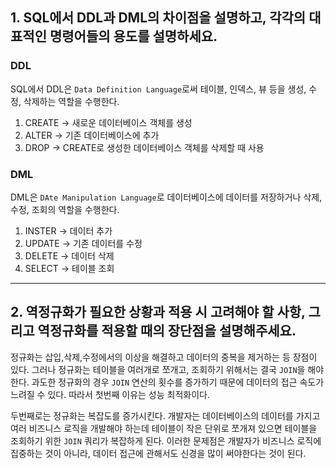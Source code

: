 ## 1. SQL에서 DDL과 DML의 차이점을 설명하고, 각각의 대표적인 명령어들의 용도를 설명하세요.

### DDL
SQL에서 DDL은 `Data Definition Language`로써 테이블, 인덱스, 뷰 등을 생성, 수정, 삭제하는 역할을 수행한다.
1. CREATE -> 새로운 데이터베이스 객체를 생성
2. ALTER -> 기존 데이터베이스에 추가
3. DROP -> CREATE로 생성한 데이터베이스 객체를 삭제할 때 사용

### DML
DML은 `DAte Manipulation Language`로 데이터베이스에 데이터를 저장하거나 삭제, 수정, 조회의 역할을 수행한다.
1. INSTER -> 데이터 추가
2. UPDATE -> 기존 데이터를 수정
3. DELETE -> 데이터 삭제
4. SELECT -> 테이블 조회
---
## 2. 역정규화가 필요한 상황과 적용 시 고려해야 할 사항, 그리고 역정규화를 적용할 때의 장단점을 설명해주세요.
정규화는 삽입,삭제,수정에서의 이상을 해결하고 데이터의 중복을 제거하는 등 장점이 있다. 그러나 정규화는 테이블을 여러개로 쪼개고, 조회하기 위해서는 결국 `JOIN`을 해야한다.
과도한 정규화의 경우 `JOIN` 연산의 횟수를 증가하기 때문에 데이터의 접근 속도가 느려질 수 있다. 따라서 첫번째 이유는 성능 최적화이다.

두번째로는 정규화는 복잡도를 증가시킨다. 개발자는 데이터베이스의 데이터를 가지고 여러 비즈니스 로직을 개발해야 하는데 테이블이 작은 단위로 쪼개져 있으면 테이블을 조회하기 위한 `JOIN` 쿼리가 복잡하게 된다.
이러한 문제점은 개발자가 비즈니스 로직에 집중하는 것이 아니라, 데이터 접근에 관해서도 신경을 많이 써야한다는 것이 된다.
